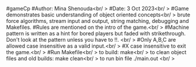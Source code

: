 #gameCp
#Author: Mina Shenouda<br/ >
#Date: 3 Oct 2023<br/ >
#Game demonstrates basic understanding of object oriented concepts<br/ >
brute force algorithms, stream input and output, string matching, debugging and Makefiles.
#Rules are mentioned on the intro of the game.<br/ >
#Machine pattern is written as a hint for bored players but faded with strikethrough. Don't look at the pattern unless you have to !!. <br/ >
#Only A,B,C are allowed case insensitive as a valid input.<br/ >
#X case insensitive to exit the game.<br/ >
#Run Makefile<br/ >
    to build: make<br/ >
    to clean object files and old builds: make clean<br/ >
    to run bin file ./main.out <br/ > 

